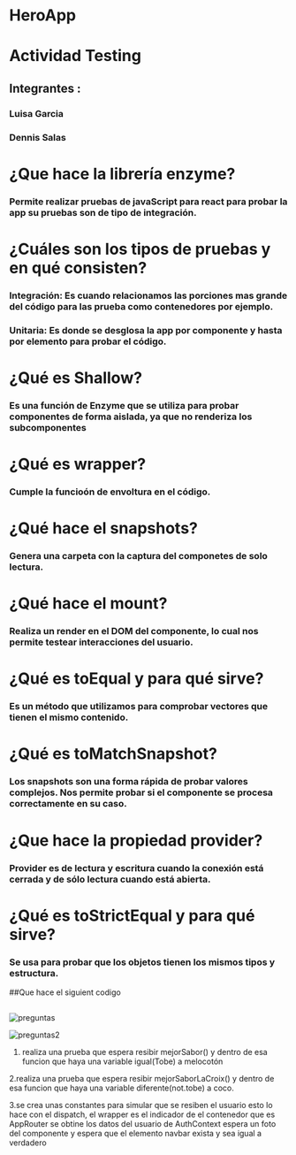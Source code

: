 # HeroApp

# Actividad Testing

## Integrantes :
### Luisa Garcia 
### Dennis Salas

# ¿Que hace la librería enzyme?
### Permite realizar pruebas de javaScript para react para probar la app su pruebas son de tipo de integración.

# ¿Cuáles son los tipos de pruebas y en qué consisten?
### Integración: Es cuando relacionamos las porciones mas grande del código para las prueba como contenedores por ejemplo.
### Unitaria: Es donde se desglosa la app por componente y hasta por elemento para probar el código.

# ¿Qué es Shallow?
### Es una función de Enzyme que se utiliza para probar componentes de forma aislada, ya que no renderiza los subcomponentes

# ¿Qué es wrapper?
### Cumple la funcioón de envoltura en el código.

# ¿Qué hace el snapshots?
### Genera una carpeta con la captura del componetes de solo lectura.

# ¿Qué hace el mount?
### Realiza un render en el DOM del componente, lo cual nos permite testear interacciones del usuario.

# ¿Qué es toEqual y para qué sirve?
### Es un método que utilizamos para comprobar vectores que tienen el mismo contenido.

# ¿Qué es toMatchSnapshot?
### Los snapshots son una forma rápida de probar valores complejos. Nos permite probar si el componente se procesa correctamente en su caso.

# ¿Que hace la propiedad provider?
### Provider es de lectura y escritura cuando la conexión está cerrada y de sólo lectura cuando está abierta. 

# ¿Qué es toStrictEqual y para qué sirve?
### Se usa para probar que los objetos tienen los mismos tipos y estructura.

##Que hace el siguient codigo
##
![preguntas](https://user-images.githubusercontent.com/24297887/128088714-c757dcc2-f126-4602-8ec5-87dd23b2d95d.PNG)

![preguntas2](https://user-images.githubusercontent.com/24297887/128088098-1931a642-dbf0-4d1d-b82c-7e9ef628b6e7.PNG)


1. realiza una prueba que espera resibir mejorSabor() y  dentro de esa funcion que haya una variable igual(Tobe) a melocotón

2.realiza una prueba que espera resibir mejorSaborLaCroix() y  dentro de esa funcion que haya una variable diferente(not.tobe) a coco.

3.se crea unas constantes para simular que se resiben el usuario esto lo hace con el dispatch,  el wrapper es el indicador de el contenedor que es AppRouter se obtine los datos del usuario de AuthContext
espera un foto del componente y espera que el elemento navbar exista y sea igual a verdadero


